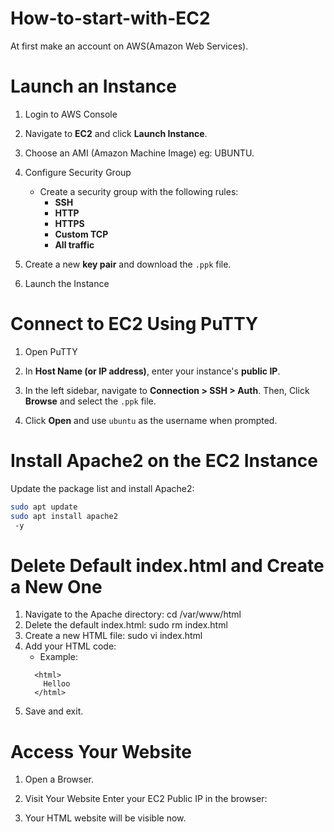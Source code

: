 # How-to-start-with-EC2
At first make an account on AWS(Amazon Web Services).

# Launch an Instance 
1. Login to AWS Console

2. Navigate to **EC2** and click **Launch Instance**.

3. Choose an AMI (Amazon Machine Image) eg: UBUNTU. 

5. Configure Security Group
   - Create a security group with the following rules:
     - **SSH** 
     - **HTTP** 
     - **HTTPS**
     - **Custom TCP**
     - **All traffic**

6. Create a new **key pair** and download the `.ppk` file.

7. Launch the Instance

# Connect to EC2 Using PuTTY

1. Open PuTTY

2. In **Host Name (or IP address)**, enter your instance's **public IP**.

3. In the left sidebar, navigate to **Connection > SSH > Auth**. Then, Click **Browse** and select the `.ppk` file.

4. Click **Open** and use `ubuntu` as the username when prompted.

# Install Apache2 on the EC2 Instance

Update the package list and install Apache2:
```bash
sudo apt update
sudo apt install apache2
 -y
```

# Delete Default index.html and Create a New One
1. Navigate to the Apache directory:
   cd /var/www/html
2. Delete the default index.html:
   sudo rm index.html
3. Create a new HTML file:
   sudo vi index.html
4. Add your HTML code:
   - Example:
   ```
     <html>
       Helloo 
     </html>
   ```
5. Save and exit.

# Access Your Website
1. Open a Browser.

2. Visit Your Website 
    Enter your EC2 Public IP in the browser:
3. Your HTML website will be visible now. 
